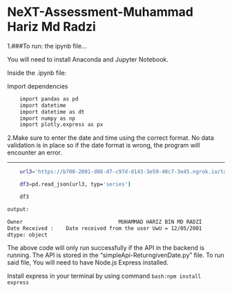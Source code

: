 # NeXT-Assessment-Muhammad Hariz Md Radzi

1.###To run: the ipynb file…
 
You will need to install Anaconda and Jupyter Notebook.

Inside the .ipynb file:

Import dependencies

```bash
	import pandas as pd
	import datetime
	import datetime as dt
	import numpy as np
	import plotly.express as px
```

2.Make sure to enter the date and time using the correct format. No data validation is in place so if the date format is wrong, the program will encounter an error.


------------------------------

```bash
	url3='https://b708-2001-d08-d7-c97d-d143-3e59-40c7-3e45.ngrok.io/tarikh/?tarikh='+a

	df3=pd.read_json(url3, typ='series')

	df3

output:

Owner                               MUHAMMAD HARIZ BIN MD RADZI
Date Received :    Date received from the user UwU = 12/05/2001
dtype: object
```


The above code will only run successfully if the API in the backend is running.
The API is stored in the “simpleApi-ReturngivenDate.py” file.
To run said file, You will need to have  Node.js Express installed.

Install express in your terminal by using command ```bash:npm install express```
